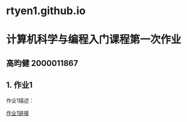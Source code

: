 # rtyen1.github.io
# 计算机科学与编程入门课程第一次作业
## 高昀健 2000011867 
## 1. 作业1
作业1描述：

[作业1链接](https://classMon78.github.io/全国人口数据地图2020_map.html)
